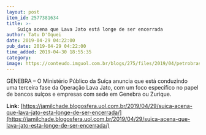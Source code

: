 ```yaml
---
layout: post
item_id: 2577381634
title: >-
    Suíça acena que Lava Jato está longe de ser encerrada
author: Tatu D'Oquei
date: 2019-04-29 04:22:00
pub_date: 2019-04-29 04:22:00
time_added: 2019-04-30 18:55:35
category: 
image: https://conteudo.imguol.com.br/blogs/275/files/2019/04/petrobras-fachada-predio-sede-1547476468493_v2_1920x1280-615x300.jpg
---
```


GENEBRA – O Ministério Público da Suíça anuncia que está conduzindo uma terceira fase da Operação Lava Jato, com um foco específico no papel de bancos suíços e empresas com sede em Genebra ou Zurique.

**Link:** [https://jamilchade.blogosfera.uol.com.br/2019/04/29/suica-acena-que-lava-jato-esta-longe-de-ser-encerrada/](https://jamilchade.blogosfera.uol.com.br/2019/04/29/suica-acena-que-lava-jato-esta-longe-de-ser-encerrada/)

